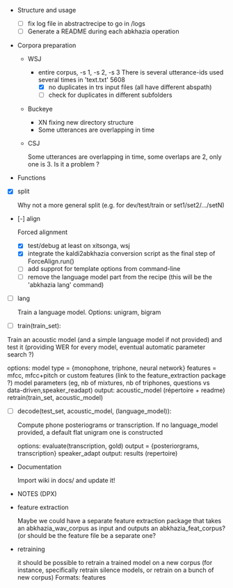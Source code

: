 <!-- -*-org-*- this comment force org-mode in emacs -->

* Structure and usage

  - [ ] fix log file in abstractrecipe to go in <corpus>/logs
  - [ ] Generate a README during each abkhazia operation

* Corpora preparation

  - WSJ

    - entire corpus, -s 1, -s 2, -s 3
      There is several utterance-ids used several times in 'text.txt' 5608
      - [X] no duplicates in trs input files (all have different abspath)
      - [ ] check for duplicates in different subfolders

  - Buckeye

    - XN fixing new directory structure
    - Some utterances are overlapping in time

  - CSJ

    Some utterances are overlapping in time, some overlaps are 2, only
    one is 3. Is it a problem ?

* Functions

 - [X] split

   Why not a more general split (e.g. for dev/test/train or set1/set2/.../setN)

 - [-] align

   Forced alignment

   - [X] test/debug at least on xitsonga, wsj
   - [X] integrate the kaldi2abkhazia conversion script as the final
     step of ForceAlign.run()
   - [ ] add supprot for template options from command-line
   - [ ] remove the language model part from the recipe (this will be
     the 'abkhazia lang' command)

 - [ ] lang

   Train a language model. Options: unigram, bigram

 - [ ] train(train_set):

  Train an acoustic model (and a simple language model if not provided)
  and test it (providing WER for every model, eventual automatic
  parameter search ?)

  options:
  model type = {monophone, triphone, neural network}
  features = mfcc, mfcc+pitch or custom features (link to the feature_extraction package ?)
  model parameters (eg, nb of mixtures, nb of triphones, questions vs data-driven,speaker_readapt)
  output: acoustic_model (répertoire + readme)
  retrain(train_set, acoustic_model)

 - [ ] decode(test_set, acoustic_model, (language_model)):

   Compute phone posteriograms or transcription. If no language_model
   provided, a default flat unigram one is constructed

   options:
   evaluate(transcription, gold)
   output = {posteriorgrams, transcription}
   speaker_adapt
   output: results (repertoire)

* Documentation

  Import wiki in docs/ and update it!

* NOTES (DPX)

 - feature extraction

   Maybe we could have a separate feature extraction package that
   takes an abkhazia_wav_corpus as input and outputs an
   abkhazia_feat_corpus?  (or should be the feature file be a separate
   one?

 - retraining

   it should be possible to retrain a trained model on a new corpus
   (for instance, specifically retrain silence models, or retrain on a
   bunch of new corpus) Formats: features
